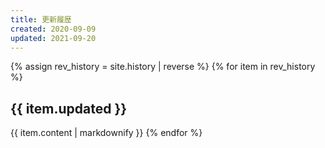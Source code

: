 ```yaml
---
title: 更新履歴
created: 2020-09-09
updated: 2021-09-20
---
```

{% assign rev_history = site.history | reverse %}
{% for item in rev_history %}
## <a name="{{ item.updated }}">{{ item.updated }}</a>
{{ item.content | markdownify }}
{% endfor %}
